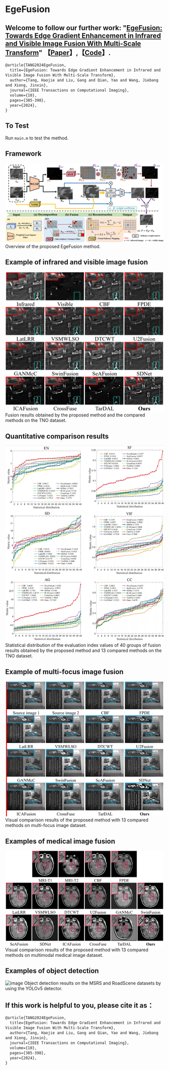 # EgeFusion

## Welcome to follow our further work: "[EgeFusion: Towards Edge Gradient Enhancement in Infrared and Visible Image Fusion With Multi-Scale Transform](https://ieeexplore.ieee.org/document/10449422)" 【[Paper](https://ieeexplore.ieee.org/document/10449422)】,【[Code](https://github.com/Haojie-Tang/EgeFusion)】.
```
@article{TANG2024EgeFusion,
  title={EgeFusion: Towards Edge Gradient Enhancement in Infrared and Visible Image Fusion With Multi-Scale Transform},
  author={Tang, Haojie and Liu, Gang and Qian, Yao and Wang, Jiebang and Xiong, Jinxin},
  journal={IEEE Transactions on Computational Imaging},
  volume={10},
  pages={385-398},
  year={2024},
}
```

## To Test
Run `main.m` to test the method.

## Framework
![image](https://github.com/Haojie-Tang/EgeFusion/blob/main/Figure/Framework.png)
Overview of the proposed EgeFusion method.

## Example of infrared and visible image fusion
![image](https://github.com/Haojie-Tang/EgeFusion/blob/main/Figure/InfraredandVisible-2.png)
Fusion results obtained by the proposed method and the compared methods on the TNO dataset.

## Quantitative comparison results
![image](https://github.com/Haojie-Tang/EgeFusion/blob/main/Figure/Metric.png)
Statistical distribution of the evaluation index values of 40 groups of fusion results obtained by the proposed method and 13 compared methods on the TNO dataset.

## Example of multi-focus image fusion
![image](https://github.com/Haojie-Tang/EgeFusion/blob/main/Figure/MultiFocus.png)
Visual comparison results of the proposed method with 13 compared methods on multi-focus image dataset.

## Examples of medical image fusion
![image](https://github.com/Haojie-Tang/EgeFusion/blob/main/Figure/Medical.png)
Visual comparison results of the proposed method with 13 compared methods on multimodal medical image dataset.

## Examples of object detection
![image](https://github.com/Haojie-Tang/EgeFusion/blob/main/Figure/Detection.png)
Object detection results on the MSRS and RoadScene datasets by using the YOLOv5 detector.

## If this work is helpful to you, please cite it as：
```
@article{TANG2024EgeFusion,
  title={EgeFusion: Towards Edge Gradient Enhancement in Infrared and Visible Image Fusion With Multi-Scale Transform},
  author={Tang, Haojie and Liu, Gang and Qian, Yao and Wang, Jiebang and Xiong, Jinxin},
  journal={IEEE Transactions on Computational Imaging},
  volume={10},
  pages={385-398},
  year={2024},
}
```
